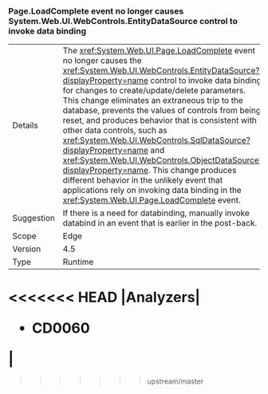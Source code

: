 ### Page.LoadComplete event no longer causes System.Web.UI.WebControls.EntityDataSource control to invoke data binding

|   |   |
|---|---|
|Details|The <xref:System.Web.UI.Page.LoadComplete> event no longer causes the <xref:System.Web.UI.WebControls.EntityDataSource?displayProperty=name> control to invoke data binding for changes to create/update/delete parameters. This change eliminates an extraneous trip to the database, prevents the values of controls from being reset, and produces behavior that is consistent with other data controls, such as <xref:System.Web.UI.WebControls.SqlDataSource?displayProperty=name> and <xref:System.Web.UI.WebControls.ObjectDataSource?displayProperty=name>. This change produces different behavior in the unlikely event that applications rely on invoking data binding in the <xref:System.Web.UI.Page.LoadComplete> event.|
|Suggestion|If there is a need for databinding, manually invoke databind in an event that is earlier in the post-back.|
|Scope|Edge|
|Version|4.5|
|Type|Runtime|
<<<<<<< HEAD
|Analyzers|<ul><li>CD0060</li></ul>|
=======
>>>>>>> upstream/master

